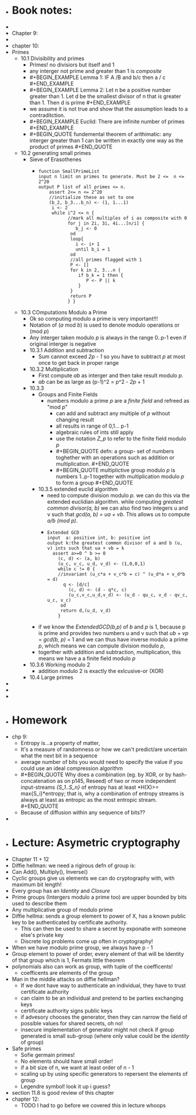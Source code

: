 - # Book notes:
-
- Chapter 9:
-
- chapter 10:
- Primes
	- 10.1 Divisibility and primes
		- Primes! no divisiors but itself and 1
		- any interger not prime and greater than 1 is *composite*
		- #+BEGIN_EXAMPLE
		  Lemma 1: IF A /B and b/c then a / c
		  #+END_EXAMPLE
		- #+BEGIN_EXAMPLE
		  Lemma 2: Let n be a positive number greater than 1. Let d be the smallest divisor of  n that is greater than 1. Then d is prime
		  #+END_EXAMPLE
		- we assume it is not true and show that the assumption leads to a contraditction.
		- #+BEGIN_EXAMPLE
		  Euclid: There are infinite number of primes
		  #+END_EXAMPLE
		- #+BEGIN_QUOTE
		  fundemental theorem of arithimatic: any interger greater than 1 can be written in exactly one way as the product of primes
		  #+END_QUOTE
	- 10.2 generating small primes
		- Sieve of Erasothenes
			- ``` 
			  function SmallPrimeList
			  input n limit on primes to generate. Must be 2 <=  n <= 2^20 
			  output P list of all primes <= n.
			      assert 2<= n <= 2^20
			      //initialize these as set to one
			      (b_2, b_3...b_n) <- (1, 1...1)    
			       i <- 2
			       while i^2 <= n {
			             //mark all multiples of i as composite with 0
			             for j in 2i, 3i, 4i...[n/i] {
			                b_j <- 0
			              od
			              loop{
			              	i <- i+ 1
			              	until b_i = 1
			              od
			              //all primes flagged with 1
			              P <- []
			              for k in 2, 3...n {
			                 if b_k = 1 then {
			                    P <- P || k                  
			                 }
			              }
			              return P
			             } }
			  ```
	- 10.3 COmputations Modulo a Prime
		- Ok so computing modulo a prime is very important!!!
		- Notation of (*a* mod *b*) is used to denote modulo operations or (mod *p*)
		- Any interger taken modulo *p* is always in the range 0..p-1 even if original interger is negative
		- 10.3.1 Addition and subtraction
			- Sum  cannot exceed *2p - 1* so you have to subtract *p* at most once to get back in proper range
		- 10.3.2 Multiplication
			- First compute *ab* as interger and then take result modulo *p*.
			- *ab* can be as large as (p-1)^2 = p^2 - *2p* + 1
		- 10.3.3
			- Groups and Finite Fields
				- numbers modulo a prime *p* are a *finite field* and refreed as "mod *p*"
					- can add and subtract any multiple of *p* without changing result
					- all results in range of 0,1... p-1
					- algebraic rules of ints still apply
					- use the notation *Z_p* to refer to the finite field modulo *p*
					- #+BEGIN_QUOTE
					  defn: a group- set of numbers toghether with an operations such as addition or multiplication.
					  #+END_QUOTE
					- #+BEGIN_QUOTE
					  multiplictive group modulo *p* is numbers 1..p-1 together with multiplication modulo *p* to form a group
					  #+END_QUOTE
			- 10.3.5 extended euclid algorithm
				- need to compute division modulo *p*. we can  do this via the extended euclidian algorithm. while computing *greatest common divisor(a, b)* we can also find two integers u and v such that *gcd(a, b) = ua + vb*. This allows us to compute *a/b (mod p)*.
				- ``` 
				  Extended GCD
				  input  a: positive int, b: positive int
				  output k:the greatest common divisor of a and b (u, v) ints such that ua + vb = k
				  	assert a>=0 ^ b >= 0
				      (c, d) <- (a, b)
				      (u_c, v_c, u_d, v_d) <- (1,0,0,1)
				      while c != 0 {
				      //invariant (u_c*a + v_c*b = c) ^ (u_d*a + v_d*b = d)
				      	q <- [d/c]
				          (c, d) <- (d - q*c, c)
				          (u_c,v_c,u_d,v_d) <- (u_d - qu_c, v_d - qv_c, u_c, v_c)
				       od
				       return d,(u_d, v_d)
				      }
				  ```
			- if we know the *ExtendedGCD(b,p)* of *b* and *p* is 1, because p is prime and provides two numbers u and v such that *ub* + *vp* = *gcd(b, p)* = 1 and we can thus have inverse modulo a prime *p*, which means we can compute division modulo *p*,
			- togerther with addition and subtraction, multiplication, this means we have a a finite field modulo *p*
		- 10.3.6 Working modulo 2
			- addition modulo 2 is exactly the exlcusive-or (XOR)
		- 10.4 Large primes
-
-
-
- # Homework
- chp 9:
	- Entropy is...a property of matter,
	- It's a measure of randomness or how we can't predict/are uncertain what the next bit in a sequence
	- average number of bits you would need to specify the value if you could use an ideal compression algorithm
	- #+BEGIN_QUOTE
	  Why does a combination (eg. by XOR, or by hash-concatenation as on p145, Reseed) of two or more independent input-streams *{S_1..S_n}* of entropy has at least *H(X)>= max{S_i}*entropy; that is, why a combination of entropy streams is always at least as entropic as the most entropic stream.
	  #+END_QUOTE
	- Because of diffusion within any sequence of bits??
-
- # Lecture: Asymetric cryptography
- Chapter 11 + 12
- Diffie hellman: we need a rigirous defn of group is:
- Can Add(), Multiply(), Inverse()
- Cyclic groups give us elements we can do cryptography with, with maximum bit length!
- Every group has an *Identity* and *Closure*
- Prime groups (Intergers modulo a prime too) are upper bounded by bits used to describe them
- Any multiplicative group of modulo prime
- Diffie hellma: sends a group element to power of X, has a known public key to be authenticated by certificate authority.
	- This can then be used to share a secret by exponatie with someone else's private key
	- Discrete log problems come up often in cryptography!
- When we have modulo prime group, we always have p - 1
- Group element to power of order, every element of that will be Identity of that group which is 1, Fermats little theorem
- polynomials also can work as group, with tuple of the coefficents!
	- coefficents are elements of the group
- Man in the middle attacks on diffie hellman?
	- If we dont have way to authenticate an individual, they have to trust certificate authority
	- can claim to be an individual and pretend to be parties exchanging keys
	- certificate authority signs public keys
	- if advesory chooses the generator, then they can narrow the field of possible values for shared secrets, oh no!
	- insecure implementation of generator might not check if group generated is small sub-group (where only value could be the *identity* of group)
- Safe primes
	- Sofie germain primes!
	- No elements should have small order!
	- if a bit size of n, we want at least order of n - 1
	- scaling up by using specific generators to repersent the elements of group
	- Legendre symbol! look it up i guess?
- section 11.8 is good review of this chapter
- chapter 12:
	- TODO I had to go before we covered this in lecture whoops